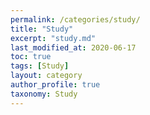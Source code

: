 ```yaml
---
permalink: /categories/study/
title: "Study"
excerpt: "study.md"
last_modified_at: 2020-06-17
toc: true
tags: [Study]
layout: category
author_profile: true
taxonomy: Study
---
```

